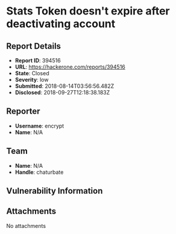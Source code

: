 # Stats Token doesn't expire after deactivating account

## Report Details
- **Report ID**: 394516
- **URL**: https://hackerone.com/reports/394516
- **State**: Closed
- **Severity**: low
- **Submitted**: 2018-08-14T03:56:56.482Z
- **Disclosed**: 2018-09-27T12:18:38.183Z

## Reporter
- **Username**: encrypt
- **Name**: N/A

## Team
- **Name**: N/A
- **Handle**: chaturbate

## Vulnerability Information


## Attachments
No attachments
